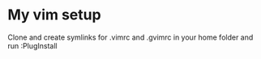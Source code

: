 # My vim setup

Clone and create symlinks for .vimrc and .gvimrc in your home folder and run :PlugInstall
